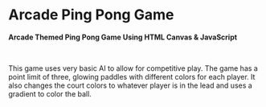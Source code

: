# Arcade Ping Pong Game
**Arcade Themed Ping Pong Game Using HTML Canvas &amp; JavaScript**

<br>

This game uses very basic AI to allow for competitive play.
The game has a point limit of three, glowing paddles with different colors for each player.
It also changes the court colors to whatever player is in the lead and uses a gradient to color the ball.
